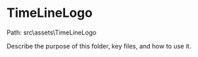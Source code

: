 # TimeLineLogo

Path: src\assets\TimeLineLogo

Describe the purpose of this folder, key files, and how to use it.
